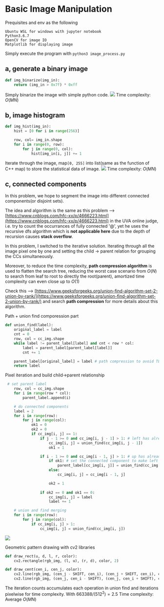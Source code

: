 # Basic Image Manipulation

Prequisites and env as the following
```
Ubuntu WSL for windows with jupyter notebook
Python3.6.7
OpenCV for image IO 
Matplotlib for displaying image
```
Simply execute the program with `python3 image_process.py`

## a, generate a binary image
```python
def img_binarize(img_in):
    return (img_in > 0x7f) * 0xff
```
Simply binarize the image with simple python code.
![](https://i.imgur.com/OlYUGCI.png)
Time complexity: $O(MN)$

## b, image histogram
```python
def img_hist(img_in):
    hist = [0 for i in range(256)]

    row, col= img_in.shape
    for i in range(0, row):
        for j in range(0, col):
            hist[img_in[i, j]] += 1
```
Iterate through the image, map`[0, 255]` into list(same as the function of C++ map) to store the statistical data of image.
![](https://i.imgur.com/WOptNgF.png)
Time complexity: $O(MN)$

## c, connected components
In this problem, we hope to segment the image into different connected components(or disjoint sets).

The idea and algorithm is the same as this problem --> [https://www.cnblogs.com/hfc-xx/p/4666223.html](https://www.cnblogs.com/hfc-xx/p/4666223.html) in the UVA online judge, i.e. try to count the occurrances of fully connected '@', yet he uses the recursive dfs algorithm which is **not applicable here** due to the depth of recursion causes **stack overflow**.

In this problem, I switched to the iterative solution. Iterating through all the image pixel one by one and setting the child -> parent relation for grouping the CCs simultaneously.

Moreover, to reduce the time complexity, **path compression algorithm** is used to flatten the search tree, reducing the worst case scenario from $O(N)$ to search from leaf to root to directly the root(parent), amortized time complexity can even close up to $O(1)$

Check this --> [https://www.geeksforgeeks.org/union-find-algorithm-set-2-union-by-rank/](https://www.geeksforgeeks.org/union-find-algorithm-set-2-union-by-rank/) and search **path compression** for more details about this algorithm.

Path + union find comporession part
```python
def union_find(label):
    original_label = label
    cnt = 0
    row, col = cc_img.shape
    while label != parent_label[label] and cnt < row * col:
        label = parent_label[parent_label[label]]
        cnt += 1

    parent_label[original_label] = label # path compression to avoid TLE
    return label
```

Pixel iteration and build child->parent relationship
```python
 # set parent label
    row, col = cc_img.shape
    for i in range(row * col):
        parent_label.append(i)

    # do connected components
    label = 2
    for i in range(row):
        for j in range(col):
            ok1 = 0
            ok2 = 0
            if cc_img[i, j] == 1:
                if j - 1 >= 0 and cc_img[i, j - 1] > 1: # left has already labeled
                    cc_img[i, j] = union_find(cc_img[i, j - 1])
                    ok1 = 1

                if i - 1 >= 0 and cc_img[i - 1, j] > 1: # up has already labeled
                    if ok1: # set the connected component to make left = up as the same group
                        parent_label[cc_img[i, j]] = union_find(cc_img[i - 1, j])
                    else:
                        cc_img[i, j] = cc_img[i - 1, j]

                    ok2 = 1
                    
                if ok2 == 0 and ok1 == 0:
                    cc_img[i, j] = label
                    label += 1

    # union and find merging
    for i in range(row):
        for j in range(col):
            if cc_img[i, j] > 1:
                cc_img[i, j] = union_find(cc_img[i, j])
```
![](https://i.imgur.com/91XQsI5.png)

Geometric pattern drawing with cv2 libraries
```python
def draw_rect(u, d, l, r, color):
    cv2.rectangle(rgb_img, (l, u), (r, d), color, 2)

def draw_cent(cen_i, cen_j, color):
    cv2.line(rgb_img, (cen_j - SHIFT, cen_i), (cen_j + SHIFT, cen_i), color, 2)
    cv2.line(rgb_img, (cen_j, cen_i - SHIFT), (cen_j, cen_i + SHIFT), color, 2)

```
The iteration counts accumulates each operation in union find and iterations pixelwise for time complexity. With $663388/(512^2) = 2.5$
Time complexity: Average $O(MN)$
